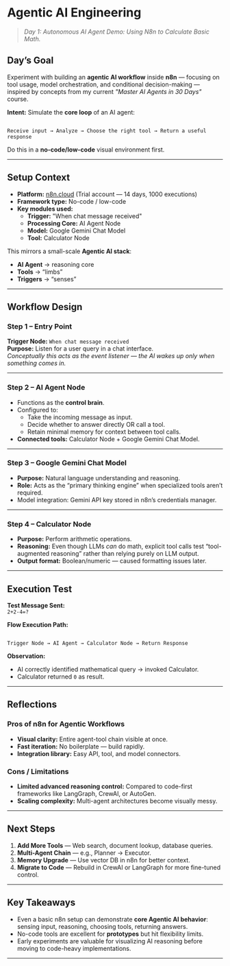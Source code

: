 # Agentic AI Engineering
> *Day 1: Autonomous AI Agent Demo: Using N8n to Calculate Basic Math.*

## Day’s Goal
Experiment with building an **agentic AI workflow** inside **n8n** — focusing on tool usage, model orchestration, and conditional decision-making — inspired by concepts from my current *"Master AI Agents in 30 Days"* course.

**Intent:** Simulate the **core loop** of an AI agent:
```

Receive input → Analyze → Choose the right tool → Return a useful response

```
Do this in a **no-code/low-code** visual environment first.

---

## Setup Context
- **Platform:** [n8n.cloud]() (Trial account — 14 days, 1000 executions)
- **Framework type:** No-code / low-code
- **Key modules used:**
  - **Trigger:** "When chat message received"
  - **Processing Core:** AI Agent Node
  - **Model:** Google Gemini Chat Model
  - **Tool:** Calculator Node

This mirrors a small-scale **Agentic AI stack**:
- **AI Agent** → reasoning core
- **Tools** → “limbs”
- **Triggers** → “senses”

---

## Workflow Design

### **Step 1 – Entry Point**
**Trigger Node:** `When chat message received`  
**Purpose:** Listen for a user query in a chat interface.  
_Conceptually this acts as the event listener — the AI wakes up only when something comes in._

---

### **Step 2 – AI Agent Node**
- Functions as the **control brain**.
- Configured to:
  - Take the incoming message as input.
  - Decide whether to answer directly OR call a tool.
  - Retain minimal memory for context between tool calls.
- **Connected tools:** Calculator Node + Google Gemini Chat Model.

---

### **Step 3 – Google Gemini Chat Model**
- **Purpose:** Natural language understanding and reasoning.
- **Role:** Acts as the “primary thinking engine” when specialized tools aren’t required.
- Model integration: Gemini API key stored in n8n’s credentials manager.

---

### **Step 4 – Calculator Node**
- **Purpose:** Perform arithmetic operations.
- **Reasoning:** Even though LLMs *can* do math, explicit tool calls test “tool-augmented reasoning” rather than relying purely on LLM output.
- **Output format:** Boolean/numeric — caused formatting issues later.

---

## Execution Test

**Test Message Sent:**  
`2+2-4=?`

**Flow Execution Path:**
```

Trigger Node → AI Agent → Calculator Node → Return Response

```

**Observation:**
- AI correctly identified mathematical query → invoked Calculator.
- Calculator returned `0` as result.

---

## Reflections

### **Pros of n8n for Agentic Workflows**
- **Visual clarity:** Entire agent-tool chain visible at once.
- **Fast iteration:** No boilerplate — build rapidly.
- **Integration library:** Easy API, tool, and model connectors.

### **Cons / Limitations**
- **Limited advanced reasoning control:** Compared to code-first frameworks like LangGraph, CrewAI, or AutoGen.
- **Scaling complexity:** Multi-agent architectures become visually messy.

---

## Next Steps
1. **Add More Tools** — Web search, document lookup, database queries.
2. **Multi-Agent Chain** — e.g., Planner → Executor.
3. **Memory Upgrade** — Use vector DB in n8n for better context.
4. **Migrate to Code** — Rebuild in CrewAI or LangGraph for more fine-tuned control.

---

## Key Takeaways
- Even a basic n8n setup can demonstrate **core Agentic AI behavior**: sensing input, reasoning, choosing tools, returning answers.
- No-code tools are excellent for **prototypes** but hit flexibility limits.
- Early experiments are valuable for visualizing AI reasoning before moving to code-heavy implementations.

---


